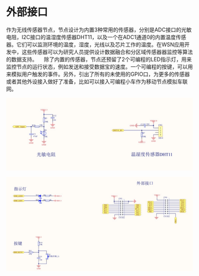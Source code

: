 # 外部接口

作为无线传感器节点，节点设计为内置3种常用的传感器，分别是ADC接口的光敏电阻，I2C接口的温湿度传感器DHT11，以及一个在ADC1通道0的内置温度传感器。它们可以监测环境的温度，湿度，光线以及芯片工作的温度。在WSN应用开发中，这些传感器可以为研究人员提供设计数据融合和分区域传感器器监控等算法的数据支持。
  除了内置的传感器，节点还预留了2个可编程的LED指示灯，用来监控节点的运行状态，例如发送和接受数据宝的速度。一个可编程的按键，可以用来模拟用户触发的事件。另外，引出了所有的未使用的GPIO口，为更多的传感器或者其他外设接入做好了准备，比如可以接入可编程小车作为移动节点模拟车联网。

![传感器电路](..\附件\image13.jpeg)

![外部接口](..\附件\image15.jpeg)

